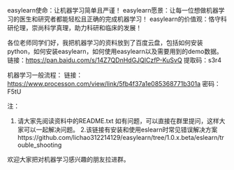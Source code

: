 easylearn使命：让机器学习简单且严谨！
easylearn愿景：让每一位想做机器学习的医生和研究者都能轻松且正确的完成机器学习！
easylearn的价值观：恪守科研伦理，崇尚科学真理，助力科研和临床的发展！

各位老师同学们好，我把机器学习的资料放到了百度云盘，包括如何安装python，如何安装easylearn，如何使用easylearn以及需要用到的demo数据。
链接：https://pan.baidu.com/s/14Z7QDnHdGJQlCzfP-KuSvQ 
提取码：s3r4 

机器学习一般流程：
链接：https://www.processon.com/view/link/5fb4f37a1e085368771b301a
密码：F5tU

注：
1. 请大家先阅读资料中的README.txt
如有问题，可以直接在群里提问，这样大家可以一起解决问题。
2.该链接有安装和使用eslearn时常见错误解决方案https://github.com/lichao312214129/easylearn/tree/1.0.x.beta/eslearn/trouble_shooting

欢迎大家把对机器学习感兴趣的朋友拉进群。
#
